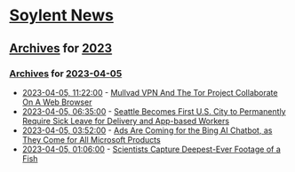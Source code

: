 # [Soylent News](../../../README.md)

## [Archives](../../index.md) for [2023](../index.md)

### [Archives](../../index.md) for [2023-04-05](index.md)

* [2023-04-05, 11:22:00](https://soylentnews.org/article.pl?sid=23/04/04/0523233&from=rss) - [Mullvad VPN And The Tor Project Collaborate On A Web Browser](https://soylentnews.org/article.pl?sid=23/04/04/0523233&from=rss)
* [2023-04-05, 06:35:00](https://soylentnews.org/article.pl?sid=23/04/04/0416243&from=rss) - [Seattle Becomes First U.S. City to Permanently Require Sick Leave for Delivery and App-based Workers](https://soylentnews.org/article.pl?sid=23/04/04/0416243&from=rss)
* [2023-04-05, 03:52:00](https://soylentnews.org/article.pl?sid=23/04/04/047231&from=rss) - [Ads Are Coming for the Bing AI Chatbot, as They Come for All Microsoft Products](https://soylentnews.org/article.pl?sid=23/04/04/047231&from=rss)
* [2023-04-05, 01:06:00](https://soylentnews.org/article.pl?sid=23/04/04/044222&from=rss) - [Scientists Capture Deepest-Ever Footage of a Fish](https://soylentnews.org/article.pl?sid=23/04/04/044222&from=rss)
